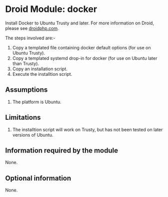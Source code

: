# Droid Module: docker

Install Docker to Ubuntu Trusty and later. For more information on Droid,
please see [droidphp.com](http://droidphp.com).

The steps involved are:-

1. Copy a templated file containing docker default options (for use on Ubuntu Trusty).
2. Copy a templated systemd drop-in for docker (for use on Ubuntu later than Trusty).
3. Copy an installation script.
4. Execute the installtion script.


## Assumptions

1. The platform is Ubuntu.


## Limitations

1. The installtion script will work on Trusty, but has not been tested on later
   versions of Ubuntu.


## Information required by the module

None.


## Optional information

None.
